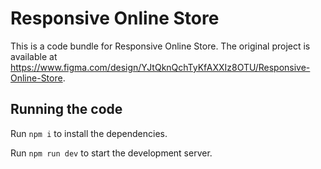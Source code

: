 
  # Responsive Online Store

  This is a code bundle for Responsive Online Store. The original project is available at https://www.figma.com/design/YJtQknQchTyKfAXXIz8OTU/Responsive-Online-Store.

  ## Running the code

  Run `npm i` to install the dependencies.

  Run `npm run dev` to start the development server.
  